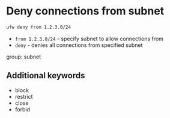 # Deny connections from subnet

```bash
ufw deny from 1.2.3.0/24
```

- `from 1.2.3.0/24` - specify subnet to allow connections from
- `deny` - denies all connections from specified subnet

group: subnet


## Additional keywords
- block
- restrict
- close
- forbid
